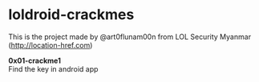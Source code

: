 # loldroid-crackmes

This is the project made by @art0flunam00n from LOL Security Myanmar 
(http://location-href.com)

<b>0x01-crackme1</b><br>
Find the key in android app
